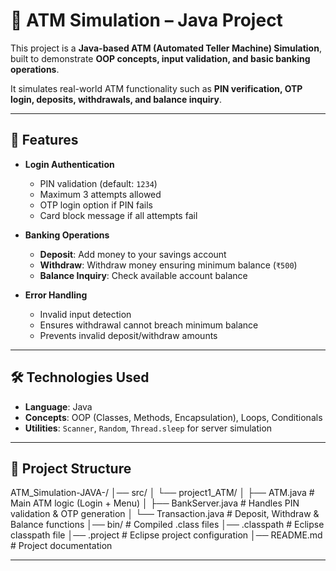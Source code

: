 # 🏦 ATM Simulation – Java Project

This project is a **Java-based ATM (Automated Teller Machine) Simulation**, built to demonstrate **OOP concepts, input validation, and basic banking operations**.  

It simulates real-world ATM functionality such as **PIN verification, OTP login, deposits, withdrawals, and balance inquiry**.

---

## 🚀 Features

- **Login Authentication**
  - PIN validation (default: `1234`)  
  - Maximum 3 attempts allowed  
  - OTP login option if PIN fails  
  - Card block message if all attempts fail  

- **Banking Operations**
  - **Deposit**: Add money to your savings account  
  - **Withdraw**: Withdraw money ensuring minimum balance (`₹500`)  
  - **Balance Inquiry**: Check available account balance  

- **Error Handling**
  - Invalid input detection  
  - Ensures withdrawal cannot breach minimum balance  
  - Prevents invalid deposit/withdraw amounts  

---

## 🛠️ Technologies Used

- **Language**: Java  
- **Concepts**: OOP (Classes, Methods, Encapsulation), Loops, Conditionals  
- **Utilities**: `Scanner`, `Random`, `Thread.sleep` for server simulation  

---

## 📂 Project Structure

ATM_Simulation-JAVA-/
│── src/
│ └── project1_ATM/
│ ├── ATM.java # Main ATM logic (Login + Menu)
│ ├── BankServer.java # Handles PIN validation & OTP generation
│ └── Transaction.java # Deposit, Withdraw & Balance functions
│── bin/ # Compiled .class files
│── .classpath # Eclipse classpath file
│── .project # Eclipse project configuration
│── README.md # Project documentation

---
